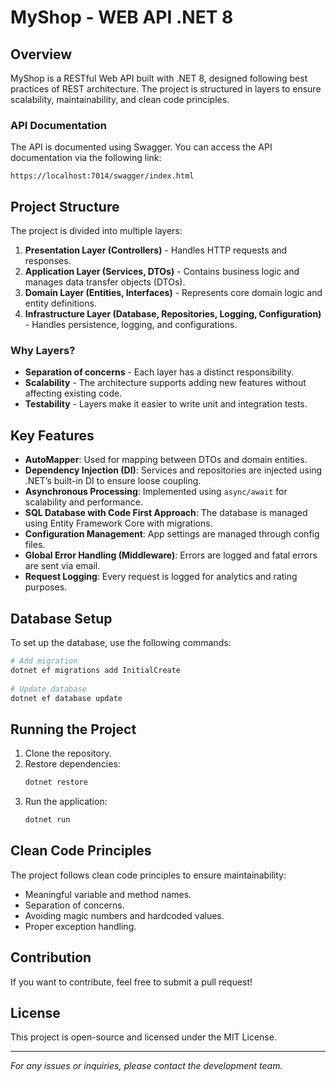 # MyShop - WEB API .NET 8
 
## Overview
MyShop is a RESTful Web API built with .NET 8, designed following best practices of REST architecture. The project is structured in layers to ensure scalability, maintainability, and clean code principles.
 
### API Documentation
The API is documented using Swagger. You can access the API documentation via the following link:
```
https://localhost:7014/swagger/index.html
```
 
## Project Structure
The project is divided into multiple layers:
 
1. **Presentation Layer (Controllers)** - Handles HTTP requests and responses.
2. **Application Layer (Services, DTOs)** - Contains business logic and manages data transfer objects (DTOs).
3. **Domain Layer (Entities, Interfaces)** - Represents core domain logic and entity definitions.
4. **Infrastructure Layer (Database, Repositories, Logging, Configuration)** - Handles persistence, logging, and configurations.
 
### Why Layers?
- **Separation of concerns** - Each layer has a distinct responsibility.
- **Scalability** - The architecture supports adding new features without affecting existing code.
- **Testability** - Layers make it easier to write unit and integration tests.
 
## Key Features
 
- **AutoMapper**: Used for mapping between DTOs and domain entities.
- **Dependency Injection (DI)**: Services and repositories are injected using .NET’s built-in DI to ensure loose coupling.
- **Asynchronous Processing**: Implemented using `async/await` for scalability and performance.
- **SQL Database with Code First Approach**: The database is managed using Entity Framework Core with migrations.
- **Configuration Management**: App settings are managed through config files.
- **Global Error Handling (Middleware)**: Errors are logged and fatal errors are sent via email.
- **Request Logging**: Every request is logged for analytics and rating purposes.
 
## Database Setup
To set up the database, use the following commands:
```sh
# Add migration
dotnet ef migrations add InitialCreate
 
# Update database
dotnet ef database update
```
 
## Running the Project
1. Clone the repository.
2. Restore dependencies:
   ```sh
   dotnet restore
   ```
3. Run the application:
   ```sh
   dotnet run
   ```
 
## Clean Code Principles
The project follows clean code principles to ensure maintainability:
- Meaningful variable and method names.
- Separation of concerns.
- Avoiding magic numbers and hardcoded values.
- Proper exception handling.
 
## Contribution
If you want to contribute, feel free to submit a pull request!
 
## License
This project is open-source and licensed under the MIT License.
 
---
 
*For any issues or inquiries, please contact the development team.*
 
